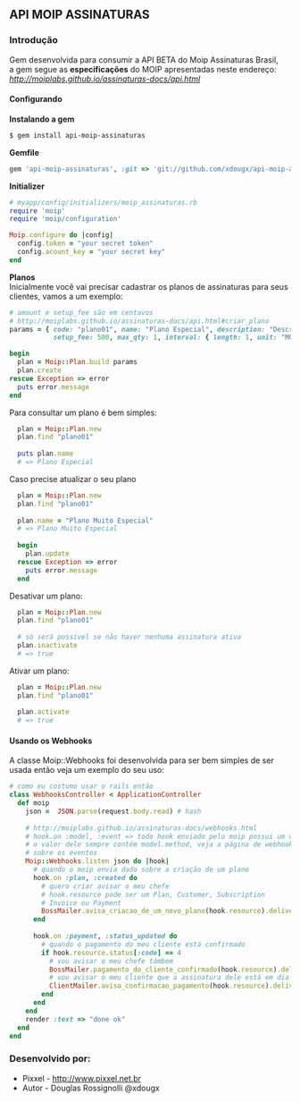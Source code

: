 API MOIP ASSINATURAS
--------------------
### Introdução ###
Gem desenvolvida para consumir a API BETA do Moip Assinaturas Brasil, <br>
a gem segue as **especificações** do MOIP apresentadas neste endereço: <br>
*http://moiplabs.github.io/assinaturas-docs/api.html*

#### Configurando ####

**Instalando a gem**
```bash
$ gem install api-moip-assinaturas
```

**Gemfile**
``` ruby
gem 'api-moip-assinaturas', :git => 'git://github.com/xdougx/api-moip-assinaturas.git', :require => 'moip'
```

**Initializer**
```Ruby
# myapp/config/initializers/moip_assinaturas.rb
require 'moip'
require 'moip/configuration'

Moip.configure do |config|
  config.token = "your secret token"
  config.acount_key = "your secret key"
end 
```

**Planos** <br>
Inicialmente você vai precisar cadastrar os planos de assinaturas
para seus clientes, vamos a um exemplo:

``` ruby
# amount e setup_fee são em centavos
# http://moiplabs.github.io/assinaturas-docs/api.html#criar_plano
params = { code: "plano01", name: "Plano Especial", description: "Descrição do Plano Especial", amount: 990,
           setup_fee: 500, max_qty: 1, interval: { length: 1, unit: "MONTH" }, billing_cycles: 12 }

begin 
  plan = Moip::Plan.build params
  plan.create
rescue Exception => error
  puts error.message
end
```

Para consultar um plano é bem simples:
``` ruby
  plan = Moip::Plan.new
  plan.find "plano01"
  
  puts plan.name
  # => Plano Especial
```

Caso precise atualizar o seu plano
``` ruby
  plan = Moip::Plan.new
  plan.find "plano01"
  
  plan.name = "Plano Muito Especial"
  # => Plano Muito Especial
  
  begin
    plan.update
  rescue Exception => error
    puts error.message
  end
```
Desativar um plano:
``` ruby
  plan = Moip::Plan.new
  plan.find "plano01"
  
  # só será possivel se não haver nenhuma assinatura ativa
  plan.inactivate
  # => true
```

Ativar um plano:
``` ruby
  plan = Moip::Plan.new
  plan.find "plano01"
  
  plan.activate
  # => true
```

#### Usando os Webhooks ####
A classe Moip::Webhooks foi desenvolvida para ser bem simples de ser usada então veja um exemplo do seu uso:
``` ruby
# como eu costumo usar o rails então
class WebhooksController < ApplicationController
  def moip
    json =  JSON.parse(request.body.read) # hash
    
    # http://moiplabs.github.io/assinaturas-docs/webhooks.html
    # hook.on :model, :event => todo hook enviado pelo moip possui um dado chamado event
    # o valor dele sempre contém model.method, veja a página de webhooks para maiores informações
    # sobre os eventos
    Moip::Webhooks.listen json do |hook|
      # quando o moip envia dado sobre a criação de um plano
      hook.on :plan, :created do
        # quero criar avisar o meu chefe
        # hook.resource pode ser um Plan, Customer, Subscription
        # Invoice ou Payment
        BossMailer.avisa_criacao_de_um_novo_plano(hook.resource).deliver
      end
      
      hook.on :payment, :status_updated do
        # quando o pagamento do meu cliente está confirmado
        if hook.resource.status[:code] == 4
          # vou avisar o meu chefe támbem
          BossMailer.pagamento_do_cliente_confirmado(hook.resource).deliver
          # vou avisar o meu cliente que a assinatura dele está em dia
          ClientMailer.avisa_confirmacao_pagamento(hook.resource).deliver
        end
      end
    end
    render :text => "done ok"
  end
end
```

### Desenvolvido por: ###
 - Pixxel - http://www.pixxel.net.br
 - Autor - Douglas Rossignolli @xdougx
